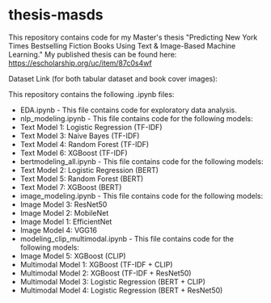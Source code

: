 # thesis-masds

This repository contains code for my Master's thesis "Predicting New York Times Bestselling Fiction Books Using Text & Image-Based Machine Learning." My published thesis can be found here: https://escholarship.org/uc/item/87c0s4wf

Dataset Link (for both tabular dataset and book cover images): [
](https://drive.google.com/drive/folders/1wecYWbD47ycbEK8nYZGCQporMWePNGSv?usp=share_link)

This repository contains the following .ipynb files:
- EDA.ipynb - This file contains code for exploratory data analysis.
- nlp_modeling.ipynb - This file contains code for the following models:
-   Text Model 1: Logistic Regression (TF-IDF)
-   Text Model 3: Naive Bayes (TF-IDF)
-   Text Model 4: Random Forest (TF-IDF)
-   Text Model 6: XGBoost (TF-IDF)
- bertmodeling_all.ipynb - This file contains code for the following models:
-   Text Model 2: Logistic Regression (BERT)
-   Text Model 5: Random Forest (BERT)
-   Text Model 7: XGBoost (BERT)
- image_modeling.ipynb - This file contains code for the following models:
-   Image Model 3: ResNet50
-   Image Model 2: MobileNet
-   Image Model 1: EfficientNet
-   Image Model 4: VGG16
- modeling_clip_multimodal.ipynb - This file contains code for the following models:
-   Image Model 5: XGBoost (CLIP)
-   Multimodal Model 1: XGBoost (TF-IDF + CLIP)
-   Multimodal Model 2: XGBoost (TF-IDF + ResNet50)
-   Multimodal Model 3: Logistic Regression (BERT + CLIP)
-   Multimodal Model 4: Logistic Regression (BERT + ResNet50)
